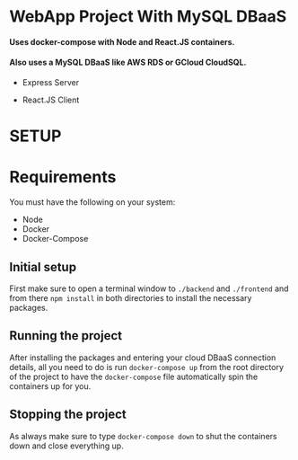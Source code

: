 # WebApp Project With MySQL DBaaS
#### Uses docker-compose with Node and React.JS containers.
#### Also uses a MySQL DBaaS like AWS RDS or GCloud CloudSQL.

- Express Server

- React.JS Client

# SETUP

# Requirements

You must have the following on your system:

- Node
- Docker
- Docker-Compose

## Initial setup
First make sure to open a terminal window to `./backend` and `./frontend` and from there `npm install` in both directories to install the necessary packages. 


## Running the project
After installing the packages and entering your cloud DBaaS connection details, all you need to do is run `docker-compose up` from the root directory of the project to have the `docker-compose` file automatically spin the containers up for you.


## Stopping the project
As always make sure to type `docker-compose down` to shut the containers down and close everything up.
